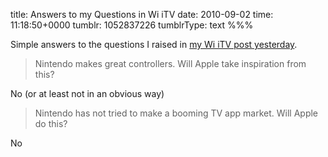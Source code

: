title: Answers to my Questions in Wi iTV
date: 2010-09-02
time: 11:18:50+0000
tumblr: 1052837226
tumblrType: text
%%%

Simple answers to the questions I raised in [my Wi iTV post yesterday](/post/1048235792). 

> Nintendo makes great controllers. Will Apple take inspiration from this?

No (or at least not in an obvious way)

> Nintendo has not tried to make a booming TV app market. Will Apple do this?

No
